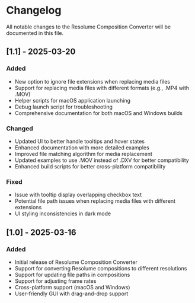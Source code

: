 # Changelog

All notable changes to the Resolume Composition Converter will be documented in this file.

## [1.1] - 2025-03-20

### Added
- New option to ignore file extensions when replacing media files
- Support for replacing media files with different formats (e.g., .MP4 with .MOV)
- Helper scripts for macOS application launching
- Debug launch script for troubleshooting
- Comprehensive documentation for both macOS and Windows builds

### Changed
- Updated UI to better handle tooltips and hover states
- Enhanced documentation with more detailed examples
- Improved file matching algorithm for media replacement
- Updated examples to use .MOV instead of .DXV for better compatibility
- Enhanced build scripts for better cross-platform compatibility

### Fixed
- Issue with tooltip display overlapping checkbox text
- Potential file path issues when replacing media files with different extensions
- UI styling inconsistencies in dark mode

## [1.0] - 2025-03-16

### Added
- Initial release of Resolume Composition Converter
- Support for converting Resolume compositions to different resolutions
- Support for updating file paths in compositions
- Support for adjusting frame rates
- Cross-platform support (macOS and Windows)
- User-friendly GUI with drag-and-drop support